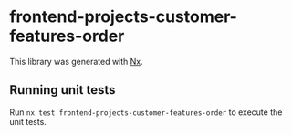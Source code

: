 # frontend-projects-customer-features-order

This library was generated with [Nx](https://nx.dev).

## Running unit tests

Run `nx test frontend-projects-customer-features-order` to execute the unit tests.
